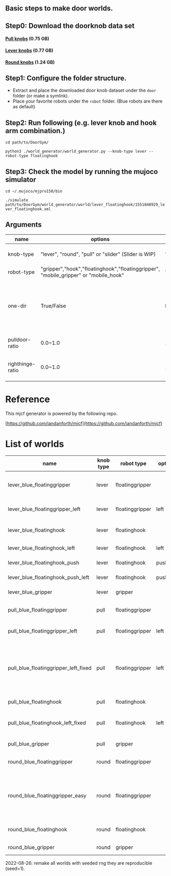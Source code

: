 ## Basic steps to make door worlds.

## Step0: Download the doorknob data set
#### [Pull knobs](https://github.com/PSVL/DoorGym/releases/download/v1.0/pullknobs.tar.gz) (0.75 GB)
#### [Lever knobs](https://github.com/PSVL/DoorGym/releases/download/v1.0/leverknobs.tar.gz) (0.77 GB)
#### [Round knobs](https://github.com/PSVL/DoorGym/releases/download/v1.0/roundknobs.tar.gz) (1.24 GB)

## Step1: Configure the folder structure.
* Extract and place the downloaded door knob dataset under the `door` folder (or make a symlink).
* Place your favorite robots under the `robot` folder. (Blue robots are there as default)

## Step2: Run following (e.g. lever knob and hook arm combination.)
`cd path/to/DoorGym/`

`python3 ./world_generator/world_generator.py --knob-type lever --robot-type floatinghook`

## Step3: Check the model by running the mujoco simulator
`cd ~/.mujoco/mjpro150/bin`

`./simulate path/to/DoorGym/world_generator/world/lever_floatinghook/1551848929_lever_floatinghook.xml`

## Arguments

| name             | options                                                                              | default        | explaination                                                                        |
|------------------|--------------------------------------------------------------------------------------|----------------|-------------------------------------------------------------------------------------|
| knob-type        | "lever", "round", "pull" or "slider" (Slider is WIP)                                 | ' '            | If no arg, it use all types.                                                        |
| robot-type       | "gripper","hook","floatinghook","floatinggripper", "mobile_gripper" or "mobile_hook" | 'floatinghook' | -                                                                                   |
| one-dir          | True/False                                                                           | False          | Save everything into one dir, or save into separate dir by its robot and knob types |
| pulldoor-ratio   | 0.0~1.0                                                                              | 1.0            | ratio of door that opens by pulling.                                                |
| righthinge-ratio | 0.0~1.0                                                                              | 1.0            | ratio of door that has hinge on right side.                                         |

# Reference
This mjcf generator is powered by the following repo.

[https://github.com/iandanforth/mjcf](https://github.com/iandanforth/mjcf)

# List of worlds

| name                                 | knob type | robot type      | options   | used in                                              | modification                                                              |
|--------------------------------------|-----------|-----------------|-----------|------------------------------------------------------|---------------------------------------------------------------------------|
| lever_blue_floatinggripper           | lever     | floatinggripper |           | ppo-hn<x>, x=9..11, guild optimizations, determinism ||
| lever_blue_floatinggripper_left      | lever     | floatinggripper | left      | ppo-hn<x>, x=9..11, guild optimizations              ||
| lever_blue_floatinghook              | lever     | floatinghook    |           | ppo-hn<x>, x=1..4, guild hnppo series                ||
| lever_blue_floatinghook_left         | lever     | floatinghook    | left      | guild hnppo series                                   ||
| lever_blue_floatinghook_push         | lever     | floatinghook    | push      | guild hnppo series                                   ||
| lever_blue_floatinghook_push_left    | lever     | floatinghook    | push+left | guild hnppo series                                   ||
| lever_blue_gripper                   | lever     | gripper         |           | ppo-hn<x>, x=5..8                                    ||
| pull_blue_floatinggripper            | pull      | floatinggripper |           | ppo-hn<x>, x=9..11, guild optimizations              ||
| pull_blue_floatinggripper_left       | pull      | floatinggripper | left      | ppo-hn<x>, x=9..10, guild optimizations              ||
| pull_blue_floatinggripper_left_fixed | pull      | floatinggripper | left      | ppo-hn11, guild optimizations                        | moved handle further inward to avoid frame collision, no fixed seed (old) |
| pull_blue_floatinghook               | pull      | floatinghook    |           | ppo-hn<x>, x=1..4                                    ||
| pull_blue_floatinghook_left_fixed    | pull      | floatinghook    | left      | guild hnppo series2                                  | moved handle further inward                                               |
| pull_blue_gripper                    | pull      | gripper         |           | ppo-hn<x>, x=5..8                                    ||
| round_blue_floatinggripper           | round     | floatinggripper |           | ppo-hn<x>, x=9..10, guild optimizations              ||
| round_blue_floatinggripper_easy      | round     | floatinggripper |           | ppo-hn11                                             | decrease spring and damping force on handle, no fixed seed (old)          |
| round_blue_floatinghook              | round     | floatinghook    |           | ppo-hn<x>, x=1..4, guild hnppo series                ||
| round_blue_gripper                   | round     | gripper         |           | ppo-hn<x>, x=5..8                                    ||

2022-08-26: remake all worlds with seeded rng they are reproducible (seed=1).